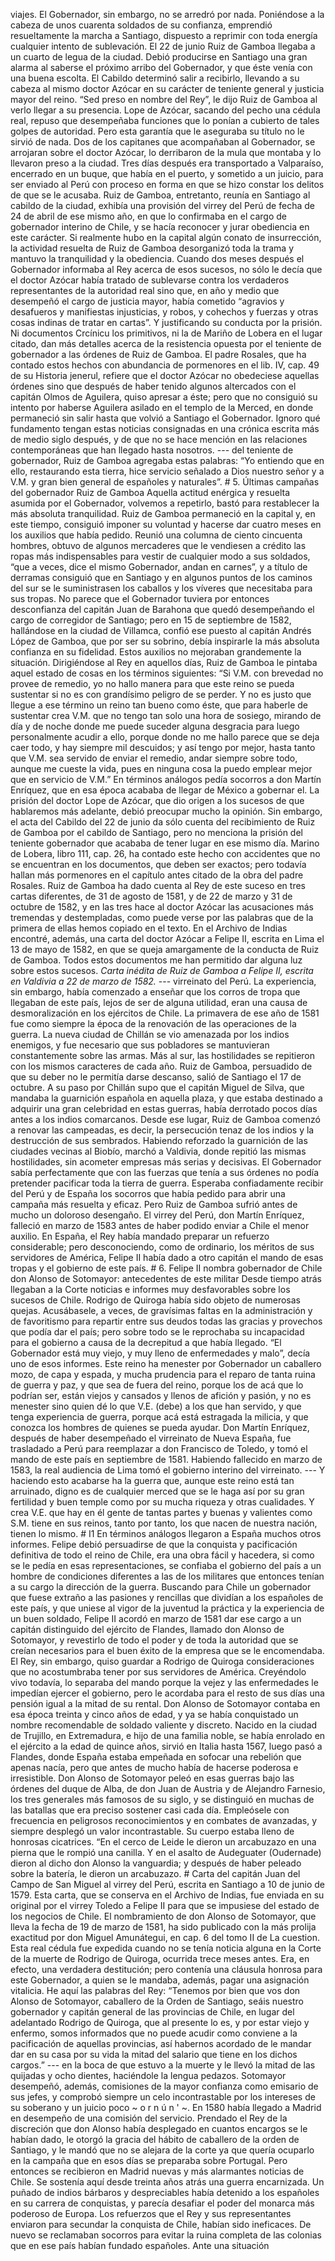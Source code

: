 viajes. El Gobernador, sin embargo, no se arredró por nada. Poniéndose a la cabeza de unos cuarenta soldados de su confianza, emprendió resueltamente la marcha a Santiago, dispuesto a reprimir con toda energía cualquier intento de sublevación. El 22 de junio Ruiz de Gamboa llegaba a un cuarto de legua de la ciudad. Debió producirse en Santiago una gran alarma al saberse el próximo arribo del Gobernador, y que éste venía con una buena escolta. El Cabildo determinó salir a recibirlo, llevando a su cabeza al mismo doctor Azócar en su carácter de teniente general y justicia mayor del reino. “Sed preso en nombre del Rey”, le dijo Ruiz de Gamboa al verlo llegar a su presencia. Lope de Azócar, sacando del pecho una cédula real, repuso que desempeñaba funciones que lo ponían a cubierto de tales golpes de autoridad. Pero esta garantía que le aseguraba su título no le sirvió de nada. Dos de los capitanes que acompañaban al Gobernador, se arrojaran sobre el doctor Azócar, lo derribaron de la mula que montaba y lo llevaron preso a la ciudad. Tres días después era transportado a Valparaíso, encerrado en un buque, que había en el puerto, y sometido a un juicio, para ser enviado al Perú con proceso en forma en que se hizo constar los delitos de que se le acusaba. Ruiz de Gamboa, entretanto, reunía en Santiago al cabildo de la ciudad, exhibía una provisión del virrey del Perú de fecha de 24 de abril de ese mismo año, en que lo confirmaba en el cargo de gobernador interino de Chile, y se hacía reconocer y jurar obediencia en este carácter. Si realmente hubo en la capital algún conato de insurrección, la actividad resuelta de Ruiz de Gamboa desorganizó toda la trama y mantuvo la tranquilidad y la obediencia. Cuando dos meses después el Gobernador informaba al Rey acerca de esos sucesos, no sólo le decía que el doctor Azócar había tratado de sublevarse contra los verdaderos representantes de la autoridad real sino que, en año y medio que desempeñó el cargo de justicia mayor, había cometido “agravios y desafueros y manifiestas injusticias, y robos, y cohechos y fuerzas y otras cosas indinas de tratar en cartas”. Y justificando su conducta por la prisión. Ni documentos Crcínicu los primitivos, ni la de Mariño de Lobera en el lugar citado, dan más detalles acerca de la resistencia opuesta por el teniente de gobernador a las órdenes de Ruiz de Gamboa. El padre Rosales, que ha contado estos hechos con abundancia de pormenores en el lib. IV, cap. 49 de su Historia jenerul, refiere que el doctor Azócar no obedeciese aquellas órdenes sino que después de haber tenido algunos altercados con el capitán Olmos de Aguilera, quiso apresar a éste; pero que no consiguió su intento por haberse Aguilera asilado en el templo de la Merced, en donde permaneció sin salir hasta que volvió a Santiago el Gobernador. Ignoro qué fundamento tengan estas noticias consignadas en una crónica escrita más de medio siglo después, y de que no se hace mención en las relaciones contemporáneas que han llegado hasta nosotros. --- del teniente de gobernador, Ruiz de Gamboa agregaba estas palabras: “Yo entiendo que en ello, restaurando esta tierra, hice servicio señalado a Dios nuestro señor y a V.M. y gran bien general de españoles y naturales”. # 5. Últimas campañas del gobernador Ruiz de Gamboa Aquella actitud enérgica y resuelta asumida por el Gobernador, volvemos a repetirlo, bastó para restablecer la más absoluta tranquilidad. Ruiz de Gamboa permaneció en la capital y, en este tiempo, consiguió imponer su voluntad y hacerse dar cuatro meses en los auxilios que había pedido. Reunió una columna de ciento cincuenta hombres, obtuvo de algunos mercaderes que le vendiesen a crédito las ropas más indispensables para vestir de cualquier modo a sus soldados, “que a veces, dice el mismo Gobernador, andan en carnes”, y a título de derramas consiguió que en Santiago y en algunos puntos de los caminos del sur se le suministrasen los caballos y los víveres que necesitaba para sus tropas. No parece que el Gobernador tuviera por entonces desconfianza del capitán Juan de Barahona que quedó desempeñando el cargo de corregidor de Santiago; pero en 15 de septiembre de 1582, hallándose en la ciudad de Villamca, confió ese puesto al capitán Andrés López de Gamboa, que por ser su sobrino, debía inspirarle la más absoluta confianza en su fidelidad. Estos auxilios no mejoraban grandemente la situación. Dirigiéndose al Rey en aquellos días, Ruiz de Gamboa le pintaba aquel estado de cosas en los términos siguientes: “Si V.M. con brevedad no provee de remedio, yo no hallo manera para que este reino se pueda sustentar si no es con grandísimo peligro de se perder. Y no es justo que llegue a ese término un reino tan bueno como éste, que para haberle de sustentar crea V.M. que no tengo tan solo una hora de sosiego, mirando de día y de noche donde me puede suceder alguna desgracia para luego personalmente acudir a ello, porque donde no me hallo parece que se deja caer todo, y hay siempre mil descuidos; y así tengo por mejor, hasta tanto que V.M. sea servido de enviar el remedio, andar siempre sobre todo, aunque me cueste la vida, pues en ninguna cosa la puedo emplear mejor que en servicio de V.M.” En términos análogos pedía socorros a don Martín Enríquez, que en esa época acababa de llegar de México a gobernar el. La prisión del doctor Lope de Azócar, que dio origen a los sucesos de que hablaremos más adelante, debió preocupar mucho la opinión. Sin embargo, el acta del Cabildo del 22 de junio da sólo cuenta del recibimiento de Ruiz de Gamboa por el cabildo de Santiago, pero no menciona la prisión del teniente gobernador que acababa de tener lugar en ese mismo día. Marino de Lobera, libro 111, cap. 26, ha contado este hecho con accidentes que no se encuentran en los documentos, que deben ser exactos; pero todavía hallan más pormenores en el capítulo antes citado de la obra del padre Rosales. Ruiz de Gamboa ha dado cuenta al Rey de este suceso en tres cartas diferentes, de 31 de agosto de 1581, y de 22 de marzo y 31 de octubre de 1582, y en las tres hace al doctor Azócar las acusaciones más tremendas y destempladas, como puede verse por las palabras que de la primera de ellas hemos copiado en el texto. En el Archivo de Indias encontré, además, una carta del doctor Azócar a Felipe II, escrita en Lima el 13 de mayo de 1582, en que se queja amargamente de la conducta de Ruiz de Gamboa. Todos estos documentos me han permitido dar alguna luz sobre estos sucesos. *Carta inédita de Ruiz de Gamboa a Felipe II, escrita en Valdivia a 22 de marzo de 1582.* --- virreinato del Perú. La experiencia, sin embargo, había comenzado a enseñar que los corros de tropa que llegaban de este país, lejos de ser de alguna utilidad, eran una causa de desmoralización en los ejércitos de Chile. La primavera de ese año de 1581 fue como siempre la época de la renovación de las operaciones de la guerra. La nueva ciudad de Chillán se vio amenazada por los indios enemigos, y fue necesario que sus pobladores se mantuvieran constantemente sobre las armas. Más al sur, las hostilidades se repitieron con los mismos caracteres de cada año. Ruiz de Gamboa, persuadido de que su deber no le permitía darse descanso, salió de Santiago el 17 de octubre. A su paso por Chillán supo que el capitán Miguel de Silva, que mandaba la guarnición española en aquella plaza, y que estaba destinado a adquirir una gran celebridad en estas guerras, había derrotado pocos días antes a los indios comarcanos. Desde ese lugar, Ruiz de Gamboa comenzó a renovar las campeadas, es decir, la persecución tenaz de los indios y la destrucción de sus sembrados. Habiendo reforzado la guarnición de las ciudades vecinas al Biobío, marchó a Valdivia, donde repitió las mismas hostilidades, sin acometer empresas más serias y decisivas. El Gobernador sabía perfectamente que con las fuerzas que tenía a sus órdenes no podía pretender pacificar toda la tierra de guerra. Esperaba confiadamente recibir del Perú y de España los socorros que había pedido para abrir una campaña más resuelta y eficaz. Pero Ruiz de Gamboa sufrió antes de mucho un doloroso desengaño. El virrey del Perú, don Martín Enríquez, falleció en marzo de 1583 antes de haber podido enviar a Chile el menor auxilio. En España, el Rey había mandado preparar un refuerzo considerable; pero desconociendo, como de ordinario, los méritos de sus servidores de América, Felipe II había dado a otro capitán el mando de esas tropas y el gobierno de este país. # 6. Felipe II nombra gobernador de Chile don Alonso de Sotomayor: antecedentes de este militar Desde tiempo atrás llegaban a la Corte noticias e informes muy desfavorables sobre los sucesos de Chile. Rodrigo de Quiroga había sido objeto de numerosas quejas. Acusábasele, a veces, de gravísimas faltas en la administración y de favoritismo para repartir entre sus deudos todas las gracias y provechos que podía dar el país; pero sobre todo se le reprochaba su incapacidad para el gobierno a causa de la decrepitud a que había llegado. “El Gobernador está muy viejo, y muy lleno de enfermedades y malo”, decía uno de esos informes. Este reino ha menester por Gobernador un caballero mozo, de capa y espada, y mucha prudencia para el reparo de tanta ruina de guerra y paz, y que sea de fuera del reino, porque los de acá que lo podrían ser, están viejos y cansados y llenos de afición y pasión, y no es menester sino quien dé lo que V.E. (debe) a los que han servido, y que tenga experiencia de guerra, porque acá está estragada la milicia, y que conozca los hombres de quienes se pueda ayudar. Don Martín Enríquez, después de haber desempeñado el virreinato de Nueva España, fue trasladado a Perú para reemplazar a don Francisco de Toledo, y tomó el mando de este país en septiembre de 1581. Habiendo fallecido en marzo de 1583, la real audiencia de Lima tomó el gobierno interino del virreinato. --- Y haciendo esto acabarse ha la guerra que, aunque este reino está tan arruinado, digno es de cualquier merced que se le haga así por su gran fertilidad y buen temple como por su mucha riqueza y otras cualidades. Y crea V.E. que hay en él gente de tantas partes y buenas y valientes como S.M. tiene en sus reinos, tanto por tanto, los que nacen de nuestra nación, tienen lo mismo. # I1 En términos análogos llegaron a España muchos otros informes. Felipe debió persuadirse de que la conquista y pacificación definitiva de todo el reino de Chile, era una obra fácil y hacedera, si como se le pedía en esas representaciones, se confiaba el gobierno del país a un hombre de condiciones diferentes a las de los militares que entonces tenían a su cargo la dirección de la guerra. Buscando para Chile un gobernador que fuese extraño a las pasiones y rencillas que dividían a los españoles de este país, y que uniese al vigor de la juventud la práctica y la experiencia de un buen soldado, Felipe II acordó en marzo de 1581 dar ese cargo a un capitán distinguido del ejército de Flandes, llamado don Alonso de Sotomayor, y revestirlo de todo el poder y de toda la autoridad que se creían necesarios para el buen éxito de la empresa que se le encomendaba. El Rey, sin embargo, quiso guardar a Rodrigo de Quiroga consideraciones que no acostumbraba tener por sus servidores de América. Creyéndolo vivo todavía, lo separaba del mando porque la vejez y las enfermedades le impedían ejercer el gobierno, pero le acordaba para el resto de sus días una pensión igual a la mitad de su rental. Don Alonso de Sotomayor contaba en esa época treinta y cinco años de edad, y ya se había conquistado un nombre recomendable de soldado valiente y discreto. Nacido en la ciudad de Trujillo, en Extremadura, e hijo de una familia noble, se había enrolado en el ejército a la edad de quince años, sirvió en Italia hasta 1567, luego pasó a Flandes, donde España estaba empeñada en sofocar una rebelión que apenas nacía, pero que antes de mucho había de hacerse poderosa e irresistible. Don Alonso de Sotomayor peleó en esas guerras bajo las órdenes del duque de Alba, de don Juan de Austria y de Alejandro Farnesio, los tres generales más famosos de su siglo, y se distinguió en muchas de las batallas que era preciso sostener casi cada día. Empleósele con frecuencia en peligrosos reconocimientos y en combates de avanzadas, y siempre desplegó un valor incontrastable. Su cuerpo estaba lleno de honrosas cicatrices. “En el cerco de Leide le dieron un arcabuzazo en una pierna que le rompió una canilla. Y en el asalto de Audeguater (Oudernade) dieron al dicho don Alonso la vanguardia; y después de haber peleado sobre la batería, le dieron un arcabuzazo. # Carta del capitán Juan del Campo de San Miguel al virrey del Perú, escrita en Santiago a 10 de junio de 1579. Esta carta, que se conserva en el Archivo de Indias, fue enviada en su original por el virrey Toledo a Felipe II para que se impusiese del estado de los negocios de Chile. El nombramiento de don Alonso de Sotomayor, que lleva la fecha de 19 de marzo de 1581, ha sido publicado con la más prolija exactitud por don Miguel Amunátegui, en cap. 6 del tomo II de La cuestion. Esta real cédula fue expedida cuando no se tenía noticia alguna en la Corte de la muerte de Rodrigo de Quiroga, ocurrida trece meses antes. Era, en efecto, una verdadera destitución; pero contenía una cláusula honrosa para este Gobernador, a quien se le mandaba, además, pagar una asignación vitalicia. He aquí las palabras del Rey: “Tenemos por bien que vos don Alonso de Sotomayor, caballero de la Orden de Santiago, seáis nuestro gobernador y capitán general de las provincias de Chile, en lugar del adelantado Rodrigo de Quiroga, que al presente lo es, y por estar viejo y enfermo, somos informados que no puede acudir como conviene a la pacificación de aquellas provincias, así habernos acordado de le mandar dar en su casa por su vida la mitad del salario que tiene en los dichos cargos.” --- en la boca de que estuvo a la muerte y le llevó la mitad de las quijadas y ocho dientes, haciéndole la lengua pedazos. Sotomayor desempeñó, además, comisiones de la mayor confianza como emisario de sus jefes, y comprobó siempre un celo incontrastable por los intereses de su soberano y un juicio poco ~ o r n ú n ' ~. En 1580 había llegado a Madrid en desempeño de una comisión del servicio. Prendado el Rey de la discreción que don Alonso había desplegado en cuantos encargos se le habían dado, le otorgó la gracia del hábito de caballero de la orden de Santiago, y le mandó que no se alejara de la corte ya que quería ocuparlo en la campaña que en esos días se preparaba sobre Portugal. Pero entonces se recibieron en Madrid nuevas y más alarmantes noticias de Chile. Se sostenía aquí desde treinta años atrás una guerra encarnizada. Un puñado de indios bárbaros y despreciables había detenido a los españoles en su carrera de conquistas, y parecía desafiar el poder del monarca más poderoso de Europa. Los refuerzos que el Rey y sus representantes enviaron para secundar la conquista de Chile, habían sido ineficaces. De nuevo se reclamaban socorros para evitar la ruina completa de las colonias que en ese país habían fundado españoles. Ante una situación